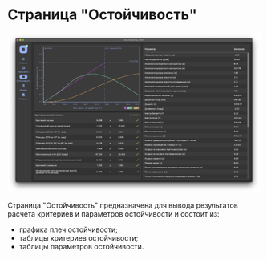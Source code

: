 # Страница "Остойчивость"
![Общий вид страницы "Остойчивость"](/assets/image/program_sheets/sheet08_stability/stability.png "Общий вид страницы 'Остойчивость'")

Страница "Остойчивость" предназначена для вывода результатов расчета критериев и параметров остойчивости и состоит из:
- графика плеч остойчивости;
- таблицы критериев остойчивости;
- таблицы параметров остойчивости.

